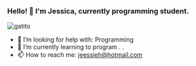 ###  Hello! 👋 I'm Jessica, currently programming student.

![gatito](https://github.com/JessicaPagano/JessicaPagano/assets/90802069/37259390-8156-468c-8b4c-b7ebb46def09)


- 🤔 I’m looking for help with: Programming
- 🌱 I’m currently learning to program . . 
- 📫 How to reach me: jeessieh@hotmail.com

<!--
**JessicaPagano/JessicaPagano** is a ✨ _special_ ✨ repository because its `README.md` (this file) appears on your GitHub profile.

Here are some ideas to get you started:

- 🔭 I’m currently working on ...
- 
- 👯 I’m looking to collaborate on ...


- ⚡ Fun fact: ...
-->

